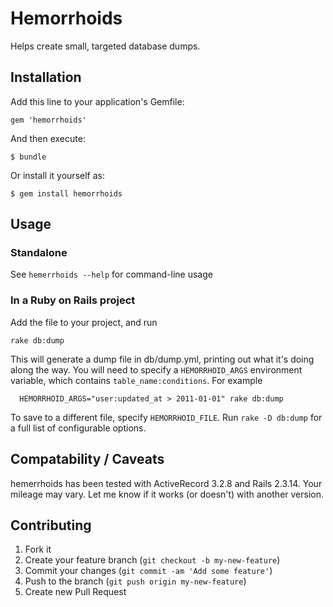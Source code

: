 # Hemorrhoids

Helps create small, targeted database dumps.

## Installation

Add this line to your application's Gemfile:

    gem 'hemorrhoids'

And then execute:

    $ bundle

Or install it yourself as:

    $ gem install hemorrhoids

## Usage

### Standalone

See `hemerrhoids --help` for command-line usage

### In a Ruby on Rails project

Add the file to your project, and run

`rake db:dump`

This will generate a dump file in db/dump.yml, printing out what it's doing
along the way. You will need to specify a `HEMORRHOID_ARGS` environment
variable, which contains `table_name:conditions`. For example

```
  HEMORRHOID_ARGS="user:updated_at > 2011-01-01" rake db:dump
```

To save to a different file, specify `HEMORRHOID_FILE`. Run `rake -D db:dump`
for a full list of configurable options.


## Compatability / Caveats

hemerrhoids has been tested with ActiveRecord 3.2.8 and Rails 2.3.14. Your
mileage may vary. Let me know if it works (or doesn't) with another version.

## Contributing

1. Fork it
2. Create your feature branch (`git checkout -b my-new-feature`)
3. Commit your changes (`git commit -am 'Add some feature'`)
4. Push to the branch (`git push origin my-new-feature`)
5. Create new Pull Request
